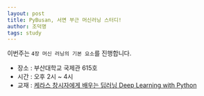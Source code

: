 ```yaml
---
layout: post
title: PyBusan, 서면 부근 머신러닝 스터디!
author: 조덕명
tags: study
---
```


이번주는 `4장 머신 러닝의 기본 요소`를 진행합니다.

- 장소 : 부산대학교 국제관 615호
- 시간 : 오후 2시 ~ 4시
- 교재 : [케라스 창시자에게 배우는 딥러닝 Deep Learning with Python](https://www.aladin.co.kr/shop/wproduct.aspx?ItemId=170317445)

